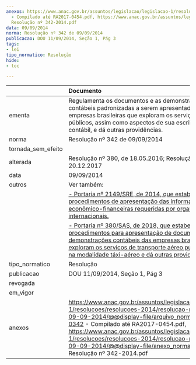 ```yaml
---
anexos: https://www.anac.gov.br/assuntos/legislacao/legislacao-1/resolucoes/resolucoes-2014/resolucao-no-342-de-09-09-2014/@@display-file/arquivo_norma/RA2014-0342
  - Compilado até RA2017-0454.pdf, https://www.anac.gov.br/assuntos/legislacao/legislacao-1/resolucoes/resolucoes-2014/resolucao-no-342-de-09-09-2014/@@display-file/anexo_norma/CEF
  Resolução nº 342-2014.pdf
data: 09/09/2014
norma: Resolução nº 342 de 09/09/2014
publicacao: DOU 11/09/2014, Seção 1, Pág 3
tags:
- lei
tipo_normatico: Resolução
hide: 
- toc 
 
---
```


|                    | Documento                                                                                                                                                                                                                                                                                                                                                                                                                                  |
|:-------------------|:-------------------------------------------------------------------------------------------------------------------------------------------------------------------------------------------------------------------------------------------------------------------------------------------------------------------------------------------------------------------------------------------------------------------------------------------|
| ementa             | Regulamenta os documentos e as demonstrações contábeis padronizadas a serem apresentados pelas empresas brasileiras que exploram os serviços aéreos públicos, assim como aspectos de sua escrituração contábil, e dá outras providências.                                                                                                                                                                                                  |
| norma              | Resolução nº 342 de 09/09/2014                                                                                                                                                                                                                                                                                                                                                                                                             |
| tornada_sem_efeito |                                                                                                                                                                                                                                                                                                                                                                                                                                            |
| alterada           | Resolução nº 380, de 18.05.2016; Resolução nº 454, de 20.12.2017                                                                                                                                                                                                                                                                                                                                                                           |
| data               | 09/09/2014                                                                                                                                                                                                                                                                                                                                                                                                                                 |
| outros             | Ver também:                                                                                                                                                                                                                                                                                                                                                                                                                                |
|                    | <a class="external-link" href="https://www.anac.gov.br/assuntos/legislacao/legislacao-1/portarias/portarias-2014/portaria-no-2149-sre-de-09-11-2014" target="_blank" title="">- Portaria nº 2149/SRE, de 2014, que estabelece os procedimentos de apresentação das informações econômico-financeiras requeridas por organismos internacionais.</a>                                                                                         |
|                    | <a class="external-link" href="https://www.anac.gov.br/assuntos/legislacao/legislacao-1/portarias/2018/portaria-no-0380-sas-05-02-2018" target="_blank" title="">- Portaria nº 380/SAS, de 2018, que estabelece os procedimentos para apresentação de documentos e de demonstrações contábeis das empresas brasileiras que exploram os serviços de transporte aéreo público, exceto na modalidade táxi-aéreo e dá outras providências.</a> |
| tipo_normatico     | Resolução                                                                                                                                                                                                                                                                                                                                                                                                                                  |
| publicacao         | DOU 11/09/2014, Seção 1, Pág 3                                                                                                                                                                                                                                                                                                                                                                                                             |
| revogada           |                                                                                                                                                                                                                                                                                                                                                                                                                                            |
| em_vigor           |                                                                                                                                                                                                                                                                                                                                                                                                                                            |
| anexos             | https://www.anac.gov.br/assuntos/legislacao/legislacao-1/resolucoes/resolucoes-2014/resolucao-no-342-de-09-09-2014/@@display-file/arquivo_norma/RA2014-0342 - Compilado até RA2017-0454.pdf, https://www.anac.gov.br/assuntos/legislacao/legislacao-1/resolucoes/resolucoes-2014/resolucao-no-342-de-09-09-2014/@@display-file/anexo_norma/CEF Resolução nº 342-2014.pdf                                                                   |